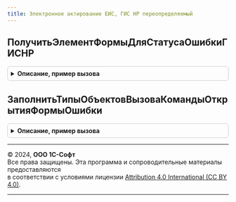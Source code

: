 ```yaml
---
title: Электронное актирование ЕИС, ГИС НР переопределяемый
---
```



## ПолучитьЭлементФормыДляСтатусаОшибкиГИСНР
<details style="margin: 1em 0; padding: 0.5em; border: 1px solid #ccc; border-radius: 6px;">

<summary style="font-weight: bold; cursor: pointer;">Описание, пример вызова</summary>

```bsl

// Возвращает группу где необходимо поместить элемент формы (декорация) со статуом ошибки ГИСНР
// или конфигурация потребитель создает декорацию формы самостоятельно.
// Элемент формы должен иметь имя = ЭлектронноеАктированиеЕИСГИСНРКлиентСервер.ИмяДекорацииФормыСтатусаОШибкиГИСНР.
//
// Параметры:
//  Форма - ФормаКлиентскогоПриложения - форма объекта
//  ЭлементГруппы - ДекорацияФормы - группа формы которая будет содержать информационное сообщение об ошибке
//                - Неопределено
//
Процедура ПолучитьЭлементФормыДляСтатусаОшибкиГИСНР(Форма, ЭлементГруппы) Экспорт
```

Пример вызова
```bsl
ЭлектронноеАктированиеЕИСГИСНРПереопределяемый.ПолучитьЭлементФормыДляСтатусаОшибкиГИСНР(Форма, ЭлементГруппы) 
```
</details>

## ЗаполнитьТипыОбъектовВызоваКомандыОткрытияФормыОшибки
<details style="margin: 1em 0; padding: 0.5em; border: 1px solid #ccc; border-radius: 6px;">

<summary style="font-weight: bold; cursor: pointer;">Описание, пример вызова</summary>

```bsl

// Заполняет типы объектов из которых вызывается команда открытия формы ошибки.
//
// Параметры:
//  ТипыОбъектов - Массив из Тип - типы объектов
//
Процедура ЗаполнитьТипыОбъектовВызоваКомандыОткрытияФормыОшибки(ТипыОбъектов) Экспорт
```

Пример вызова
```bsl
ЭлектронноеАктированиеЕИСГИСНРПереопределяемый.ЗаполнитьТипыОбъектовВызоваКомандыОткрытияФормыОшибки(ТипыОбъектов) 
```
</details>

---

© 2024, **ООО 1С-Софт**  
Все права защищены. Эта программа и сопроводительные материалы предоставляются  
в соответствии с условиями лицензии [Attribution 4.0 International (CC BY 4.0)](https://creativecommons.org/licenses/by/4.0/legalcode).

---
